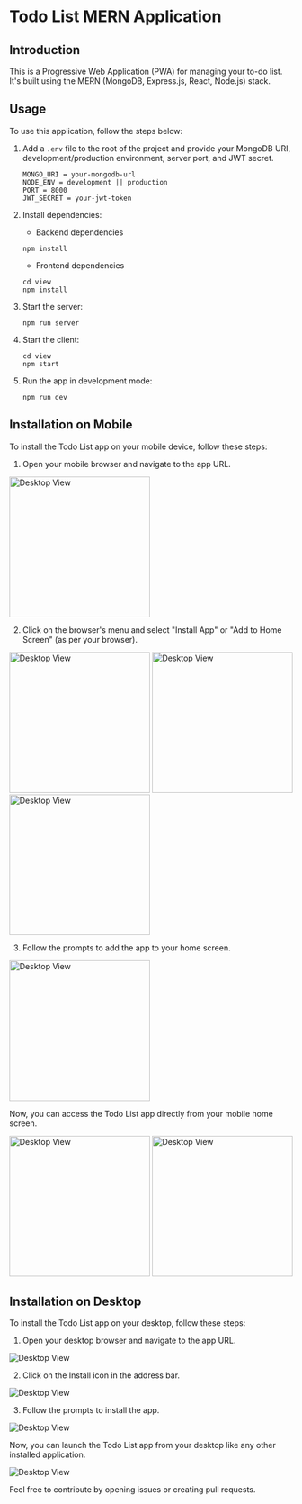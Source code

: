 # Todo List MERN Application

## Introduction

This is a Progressive Web Application (PWA) for managing your to-do list. It's built using the MERN (MongoDB, Express.js, React, Node.js) stack.

## Usage

To use this application, follow the steps below:

1. Add a `.env` file to the root of the project and provide your MongoDB URI, development/production environment, server port, and JWT secret.

   ```
   MONGO_URI = your-mongodb-url
   NODE_ENV = development || production
   PORT = 8000
   JWT_SECRET = your-jwt-token
   ```

2. Install dependencies:

   - Backend dependencies

   ```
   npm install
   ```

   - Frontend dependencies

   ```
   cd view
   npm install
   ```

3. Start the server:

   ```
   npm run server
   ```

4. Start the client:

   ```
   cd view
   npm start
   ```

5. Run the app in development mode:
   ```
   npm run dev
   ```

## Installation on Mobile

To install the Todo List app on your mobile device, follow these steps:

1. Open your mobile browser and navigate to the app URL.

<img src="/screenshots/Mobile_1.jpeg" alt="Desktop View"  width="250"/>

2. Click on the browser's menu and select "Install App" or "Add to Home Screen" (as per your browser).

<img src="/screenshots/Mobile_2.jpeg" alt="Desktop View"  width="250"/> <img src="/screenshots/Mobile_3.jpeg" alt="Desktop View"  width="250"/> <img src="/screenshots/Mobile_4.jpeg" alt="Desktop View"  width="250"/>

3. Follow the prompts to add the app to your home screen.

<img src="/screenshots/Mobile_5.jpeg" alt="Desktop View"  width="250"/>

Now, you can access the Todo List app directly from your mobile home screen.

<img src="/screenshots/Mobile_6.jpeg" alt="Desktop View"  width="250"/> <img src="/screenshots/Mobile_7.jpeg" alt="Desktop View"  width="250"/>

## Installation on Desktop

To install the Todo List app on your desktop, follow these steps:

1. Open your desktop browser and navigate to the app URL.

![Desktop View](/screenshots/Desktop_1.png)

2. Click on the Install icon in the address bar.

![Desktop View](/screenshots/Desktop_2.png)

3. Follow the prompts to install the app.

![Desktop View](/screenshots/Desktop_3.png)

Now, you can launch the Todo List app from your desktop like any other installed application.

![Desktop View](/screenshots/Desktop_4.png)

Feel free to contribute by opening issues or creating pull requests.
